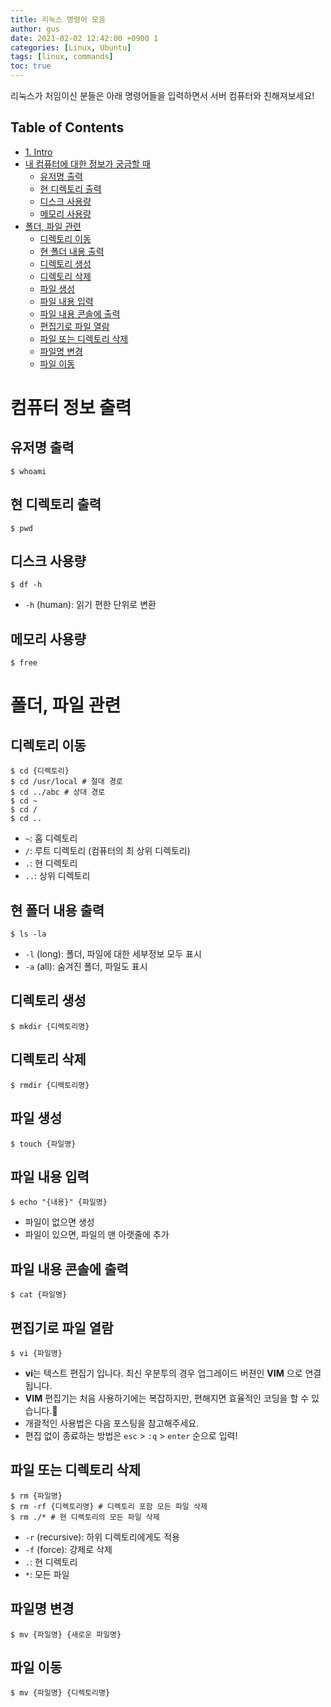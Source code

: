 ```yaml
---
title: 리눅스 명령어 모음
author: gus
date: 2021-02-02 12:42:00 +0900 1
categories: [Linux, Ubuntu]
tags: [linux, commands]
toc: true
---
```


리눅스가 처임이신 분들은 아래 명령어들을 입력하면서 서버 컴퓨터와 친해져보세요!

<h2>Table of Contents</h2>

- [1. Intro](#1-intro)
- [내 컴퓨터에 대한 정보가 궁금할 때](#내-컴퓨터에-대한-정보가-궁금할-때)
  - [유저명 출력](#유저명-출력)
  - [현 디렉토리 출력](#현-디렉토리-출력)
  - [디스크 사용량](#디스크-사용량)
  - [메모리 사용량](#메모리-사용량)
- [폴더, 파일 관련](#폴더-파일-관련)
  - [디렉토리 이동](#디렉토리-이동)
  - [현 폴더 내용 출력](#현-폴더-내용-출력)
  - [디렉토리 생성](#디렉토리-생성)
  - [디렉토리 삭제](#디렉토리-삭제)
  - [파일 생성](#파일-생성)
  - [파일 내용 입력](#파일-내용-입력)
  - [파일 내용 콘솔에 출력](#파일-내용-콘솔에-출력)
  - [편집기로 파일 열람](#편집기로-파일-열람)
  - [파일 또는 디렉토리 삭제](#파일-또는-디렉토리-삭제)
  - [파일명 변경](#파일명-변경)
  - [파일 이동](#파일-이동)

# 컴퓨터 정보 출력

## 유저명 출력
```console
$ whoami
```

## 현 디렉토리 출력
```console
$ pwd
```

## 디스크 사용량
```console
$ df -h
```
- ``-h`` (human): 읽기 편한 단위로 변환

## 메모리 사용량
```console
$ free
```

# 폴더, 파일 관련

## 디렉토리 이동
```console
$ cd {디렉토리}
$ cd /usr/local # 절대 경로
$ cd ../abc # 상대 경로
$ cd ~
$ cd /
$ cd ..
```
- ``~``: 홈 디렉토리
- ``/``: 루트 디렉토리 (컴퓨터의 최 상위 디렉토리)
- ``.``: 현 디렉토리
- ``..``: 상위 디렉토리

## 현 폴더 내용 출력
```console
$ ls -la
```
- ``-l`` (long): 폴더, 파일에 대한 세부정보 모두 표시
- ``-a`` (all): 숨겨진 폴더, 파일도 표시

## 디렉토리 생성
```console
$ mkdir {디렉토리명}
```

## 디렉토리 삭제
```console
$ rmdir {디렉토리명}
```

## 파일 생성
```console
$ touch {파일명}
```

## 파일 내용 입력
```console
$ echo "{내용}" {파일명}
```
- 파일이 없으면 생성
- 파일이 있으면, 파일의 맨 아랫줄에 추가

## 파일 내용 콘솔에 출력
```console
$ cat {파일명}
```

## 편집기로 파일 열람
```console
$ vi {파일명}
```
- **vi**는 텍스트 편집기 입니다. 최신 우분투의 경우 업그레이드 버젼인 **VIM** 으로 연결됩니다.
- **VIM** 편집기는 처음 사용하기에는 복잡하지만, 편해지면 효율적인 코딩을 할 수 있습니다.🤔
- 개괄적인 사용법은 다음 포스팅을 참고해주세요.
- 편집 없이 종료하는 방법은 ``esc`` > ``:q`` > ``enter`` 순으로 입력!

## 파일 또는 디렉토리 삭제
```console
$ rm {파일명}
$ rm -rf {디렉토리명} # 디렉토리 포함 모든 파일 삭제
$ rm ./* # 현 디렉토리의 모든 파일 삭제
```
- ``-r`` (recursive): 하위 디렉토리에게도 적용
- ``-f`` (force): 강제로 삭제
- ``.``: 현 디렉토리
- ``*``: 모든 파일

## 파일명 변경
```console
$ mv {파일명} {새로운 파일명}
```

## 파일 이동
```console
$ mv {파일명} {디렉토리명}
```